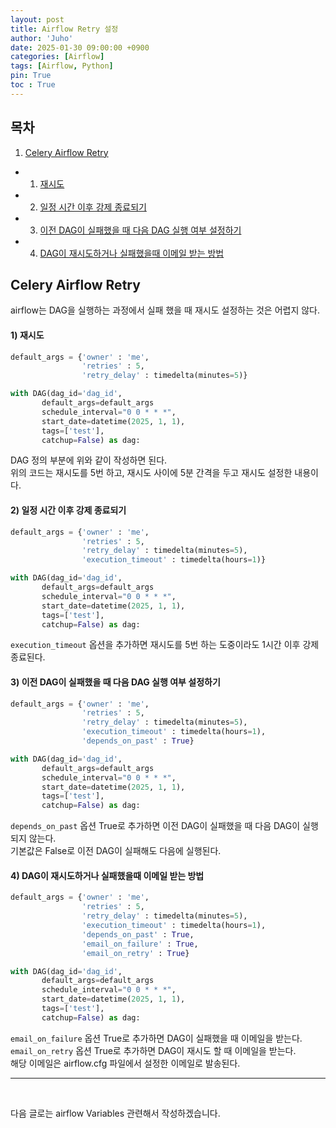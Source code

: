 ```yaml
---
layout: post
title: Airflow Retry 설정
author: 'Juho'
date: 2025-01-30 09:00:00 +0900
categories: [Airflow]
tags: [Airflow, Python]
pin: True
toc : True
---
```


<style>
  th{
    font-weight: bold;
    text-align: center;
    background-color: white;
  }
  td{
    background-color: white;
  }

</style>

## 목차
1. [Celery Airflow Retry](#celery-airflow-retry)
 - 1) [재시도](#1-재시도)
 - 2) [일정 시간 이후 강제 종료되기](#2-일정-시간-이후-강제-종료되기)
 - 3) [이전 DAG이 실패했을 때 다음 DAG 실행 여부 설정하기](#3-이전-dag이-실패했을-때-다음-dag-실행-여부-설정하기)
 - 4) [DAG이 재시도하거나 실패했을때 이메일 받는 방법](#4-dag이-재시도하거나-실패했을때-이메일-받는-방법)

## Celery Airflow Retry
airflow는 DAG을 실행하는 과정에서 실패 했을 때 재시도 설정하는 것은 어렵지 않다.<br/>
#### 1) 재시도
```python
default_args = {'owner' : 'me',
                'retries' : 5,
                'retry_delay' : timedelta(minutes=5)}

with DAG(dag_id='dag_id',
       default_args=default_args
       schedule_interval="0 0 * * *",
       start_date=datetime(2025, 1, 1),
       tags=['test'],
       catchup=False) as dag:
```
DAG 정의 부분에 위와 같이 작성하면 된다. <br/>
위의 코드는 재시도를 5번 하고, 재시도 사이에 5분 간격을 두고 재시도 설정한 내용이다. <br/>

#### 2) 일정 시간 이후 강제 종료되기
```python
default_args = {'owner' : 'me',
                'retries' : 5,
                'retry_delay' : timedelta(minutes=5),
                'execution_timeout' : timedelta(hours=1)}

with DAG(dag_id='dag_id',
       default_args=default_args
       schedule_interval="0 0 * * *",
       start_date=datetime(2025, 1, 1),
       tags=['test'],
       catchup=False) as dag:
```
`execution_timeout` 옵션을 추가하면 재시도를 5번 하는 도중이라도 1시간 이후 강제 종료된다. <br/>


#### 3) 이전 DAG이 실패했을 때 다음 DAG 실행 여부 설정하기
```python
default_args = {'owner' : 'me',
                'retries' : 5,
                'retry_delay' : timedelta(minutes=5),
                'execution_timeout' : timedelta(hours=1),
                'depends_on_past' : True}

with DAG(dag_id='dag_id',
       default_args=default_args
       schedule_interval="0 0 * * *",
       start_date=datetime(2025, 1, 1),
       tags=['test'],
       catchup=False) as dag:
```
`depends_on_past` 옵션 True로 추가하면 이전 DAG이 실패했을 때 다음 DAG이 실행되지 않는다. <br/>
기본값은 False로 이전 DAG이 실패해도 다음에 실행된다. <br/>

#### 4) DAG이 재시도하거나 실패했을때 이메일 받는 방법
```python
default_args = {'owner' : 'me',
                'retries' : 5,
                'retry_delay' : timedelta(minutes=5),
                'execution_timeout' : timedelta(hours=1),
                'depends_on_past' : True,
                'email_on_failure' : True,
                'email_on_retry' : True}

with DAG(dag_id='dag_id',
       default_args=default_args
       schedule_interval="0 0 * * *",
       start_date=datetime(2025, 1, 1),
       tags=['test'],
       catchup=False) as dag:
```
`email_on_failure` 옵션 True로 추가하면 DAG이 실패했을 때 이메일을 받는다. <br/>
`email_on_retry` 옵션 True로 추가하면 DAG이 재시도 할 때 이메일을 받는다. <br/>
해당 이메일은 airflow.cfg 파일에서 설정한 이메일로 발송된다. <br/>

---

<br/>

다음 글로는 airflow Variables 관련해서 작성하겠습니다. <br/>

